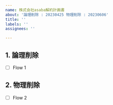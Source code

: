 ```yaml
---
name: 株式会社asaba解約計画書
about: '論理削除 : 20230425 物理削除 : 20230606'
title: ''
labels: ''
assignees: ''

---
```


## 1. 論理削除
- [ ] Flow 1

## 2. 物理削除
- [ ] Flow 2
